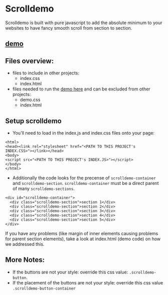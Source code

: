 # Scrolldemo
Scrolldemo is built with pure javascript to add the absolute minimum to your websites to have fancy smooth scroll from section to section.

## [demo](https://aml2732.github.io/scrolldemo/)

## Files overview:
- files to include in other projects:
  - index.css
  - index.html
- files needed to run the [demo here](https://aml2732.github.io/scrolldemo/) and can be excluded from other projects:
  - demo.css
  - index.html

## Setup scrolldemo
  - You'll need to load in the index.js and index.css files onto your page:
```
<html>
<head><link rel="stylesheet" href="<PATH TO THIS PROJECT's INDEX.CSS>"></link></head>
<body>
<script src="<PATH TO THIS PROJECT's INDEX.JS>"></script>
</body>
</html>
```
- Additionally the code looks for the precense of `scrolldemo-container` and `scrolldemo-section`. `scrolldemo-container` must be a direct parent of many `scrolldemo-sections`.
```
<div id="scrolldemo-container">
  <div class="scrolldemo-section">section 1</div>
  <div class="scrolldemo-section">section 2</div>
  <div class="scrolldemo-section">section 3</div>
  <div class="scrolldemo-section">section 4</div>
  <div class="scrolldemo-section">section 5</div>
</div>
```
If you have any problems (like margin of inner elements causing problems for parent section elements), take a look at index.html (demo code) on how we addressed this.

## More Notes:
- If the buttons are not your style: override this css value: `.scrolldemo-button`.
- If the placement of the buttons are not your style: override this css value `.scrolldemo-button-container`
